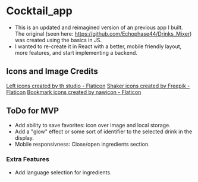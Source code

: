 # Cocktail_app

- This is an updated and reimagined version of an previous app I built. The original (seen here: https://github.com/Echophase44/Drinks_Mixer) was created using the basics in JS.
- I wanted to re-create it in React with a better, mobile friendly layout, more features, and start implementing a backend.

## Icons and Image Credits

<a href="https://www.flaticon.com/free-icons/left" title="left icons">Left icons created by th studio - Flaticon</a>
<a href="https://www.flaticon.com/free-icons/shaker" title="shaker icons">Shaker icons created by Freepik - Flaticon</a>
<a href="https://www.flaticon.com/free-icons/bookmark" title="bookmark icons">Bookmark icons created by nawicon - Flaticon</a>

## ToDo for MVP

- Add ability to save favorites: icon over image and local storage.
- Add a "glow" effect or some sort of identifier to the selected drink in the display.
- Mobile responsivness: Close/open ingredients section.

### Extra Features

- Add language selection for ingredients.
